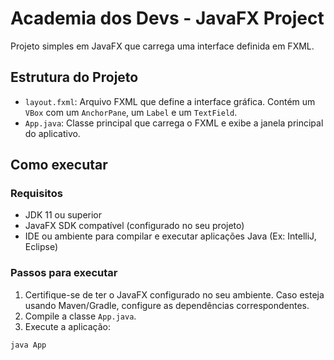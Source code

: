 # Academia dos Devs - JavaFX Project

Projeto simples em JavaFX que carrega uma interface definida em FXML.

## Estrutura do Projeto

- `layout.fxml`: Arquivo FXML que define a interface gráfica. Contém um `VBox` com um `AnchorPane`, um `Label` e um `TextField`.
- `App.java`: Classe principal que carrega o FXML e exibe a janela principal do aplicativo.

## Como executar

### Requisitos

- JDK 11 ou superior
- JavaFX SDK compatível (configurado no seu projeto)
- IDE ou ambiente para compilar e executar aplicações Java (Ex: IntelliJ, Eclipse)

### Passos para executar

1. Certifique-se de ter o JavaFX configurado no seu ambiente. Caso esteja usando Maven/Gradle, configure as dependências correspondentes.
2. Compile a classe `App.java`.
3. Execute a aplicação:

```bash
java App

